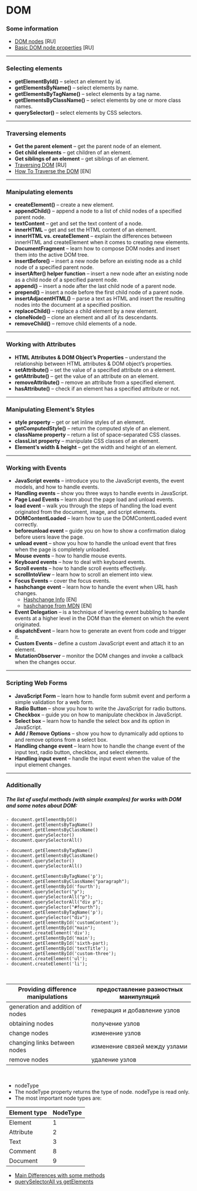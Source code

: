 # DOM

### **Some information**

- [DOM nodes](https://learn.javascript.ru/dom-nodes) [RU]
- [Basic DOM node properties](https://learn.javascript.ru/basic-dom-node-properties) [RU]

---

### **Selecting elements**

- **getElementById()** – select an element by id.
- **getElementsByName()** – select elements by name.
- **getElementsByTagName()** – select elements by a tag name.
- **getElementsByClassName()** – select elements by one or more class names.
- **querySelector()** – select elements by CSS selectors.

---

### **Traversing elements**

- **Get the parent element** – get the parent node of an element.
- **Get child elements** – get children of an element.
- **Get siblings of an element** – get siblings of an element.
- [Traversing DOM](https://learn.javascript.ru/traversing-dom) [RU]
- [How To Traverse the DOM](https://www.qualitestgroup.com/resources/knowledge-center/how-to-guide/traverse-dom/) [EN]

---

### **Manipulating elements**

- **createElement()** – create a new element.
- **appendChild()** – append a node to a list of child nodes of a specified parent node.
- **textContent** – get and set the text content of a node.
- **innerHTML** – get and set the HTML content of an element.
- **innerHTML vs. createElement** – explain the differences between innerHTML and createElement when it comes to creating new elements.
- **DocumentFragment** – learn how to compose DOM nodes and insert them into the active DOM tree.
- **insertBefore()** – insert a new node before an existing node as a child node of a specified parent node.
- **insertAfter() helper function** – insert a new node after an existing node as a child node of a specified parent node.
- **append()** – insert a node after the last child node of a parent node.
- **prepend()** – insert a node before the first child node of a parent node.
- **insertAdjacentHTML()** – parse a text as HTML and insert the resulting nodes into the document at a specified position.
- **replaceChild()** – replace a child element by a new element.
- **cloneNode()** – clone an element and all of its descendants.
- **removeChild()** – remove child elements of a node.

---

### **Working with Attributes**

- **HTML Attributes & DOM Object’s Properties** – understand the relationship between HTML attributes & DOM object’s properties.
- **setAttribute()** – set the value of a specified attribute on a element.
- **getAttribute()** – get the value of an attribute on an element.
- **removeAttribute()** – remove an attribute from a specified element.
- **hasAttribute()** – check if an element has a specified attribute or not.

---

### **Manipulating Element’s Styles**

- **style property** – get or set inline styles of an element.
- **getComputedStyle()** – return the computed style of an element.
- **className property** – return a list of space-separated CSS classes.
- **classList property** – manipulate CSS classes of an element.
- **Element’s width & height** – get the width and height of an element.

---

### **Working with Events**

- **JavaScript events** – introduce you to the JavaScript events, the event models, and how to handle events.
- **Handling events** – show you three ways to handle events in JavaScript.
- **Page Load Events** – learn about the page load and unload events.
- **load event** – walk you through the steps of handling the load event originated from the document, image, and script elements.
- **DOMContentLoaded** – learn how to use the DOMContentLoaded event correctly.
- **beforeunload event** – guide you on how to show a confirmation dialog before users leave the page.
- **unload event** – show you how to handle the unload event that fires when the page is completely unloaded.
- **Mouse events** – how to handle mouse events.
- **Keyboard events** – how to deal with keyboard events.
- **Scroll events** – how to handle scroll events effectively.
- **scrollIntoView** – learn how to scroll an element into view.
- **Focus Events** – cover the focus events.
- **hashchange event** – learn how to handle the event when URL hash changes.
  - [Hashchange Info](https://docs.w3cub.com/dom_events/hashchange) [EN]
  - [hashchange from MDN](https://developer.cdn.mozilla.net/ru/docs/Web/API/Window/hashchange_event) [EN]
- **Event Delegation** – is a technique of levering event bubbling to handle events at a higher level in the DOM than the element on which the event originated.
- **dispatchEvent** – learn how to generate an event from code and trigger it.
- **Custom Events** – define a custom JavaScript event and attach it to an element.
- **MutationObserver** – monitor the DOM changes and invoke a callback when the changes occur.

---

### **Scripting Web Forms**

- **JavaScript Form** – learn how to handle form submit event and perform a simple validation for a web form.
- **Radio Button** – show you how to write the JavaScript for radio buttons.
- **Checkbox** – guide you on how to manipulate checkbox in JavaScript.
- **Select box** – learn how to handle the select box and its option in JavaScript.
- **Add / Remove Options** – show you how to dynamically add options to and remove options from a select box.
- **Handling change event** – learn how to handle the change event of the input text, radio button, checkbox, and select elements.
- **Handling input event** – handle the input event when the value of the input element changes.

---

### Additionally

##### The list of useful methods (with simple examples) for works with DOM and some notes about DOM:

    - document.getElementById()
    - document.getElementsByTagName()
    - document.getElementsByClassName()
    - document.querySelector()
    - document.querySelectorAll()

    - document.getElementsByTagName()
    - document.getElementsByClassName()
    - document.querySelector()
    - document.querySelectorAll()

    - document.getElementsByTagName('p');
    - document.getElementsByClassName("paragraph");
    - document.getElementById('fourth');
    - document.querySelector("p");
    - document.querySelectorAll("p");
    - document.querySelectorAll("div p");
    - document.querySelector("#fourth");
    - document.getElementsByTagName('p');
    - document.querySelector("div");
    - document.getElementById('customContent');
    - document.getElementById("main");
    - document.createElement('div');
    - document.getElementById('main');
    - document.getElementById('sixth-part);
    - document.getElementById('textTitle');
    - document.getElementById('custom-three');
    - document.createElement('ul');
    - document.createElement('li');

<br />

| Providing difference manipulations | предоставление разностных манипуляций |
| ---------------------------------- | ------------------------------------- |
| generation and addition of nodes   | генерация и добавление узлов          |
| obtaining nodes                    | получение узлов                       |
| change nodes                       | изменение узлов                       |
| changing links between nodes       | изменение связей между узлами         |
| remove nodes                       | удаление узлов                        |

<br />

- nodeType
- The nodeType property returns the type of node. nodeType is read only.
- The most important node types are:

| Element type  | NodeType |
|---------------|----------|
| Element       | 1        |
| Attribute     | 2        |
| Text          | 3        |
| Comment       | 8        |
| Document      | 9        |


- [Main Differences with some methods](https://stackoverflow.com/questions/14377590/queryselector-and-queryselectorall-vs-getelementsbyclassname-and-getelementbyid)
- [querySelectorAll vs getElements](https://dev.to/jasterix/queryselectorall-vs-getelements-2mnf)